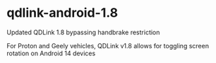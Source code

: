 # qdlink-android-1.8
Updated QDLink 1.8 bypassing handbrake restriction

For Proton and Geely vehicles, QDLink v1.8 allows for toggling screen rotation on Android 14 devices
